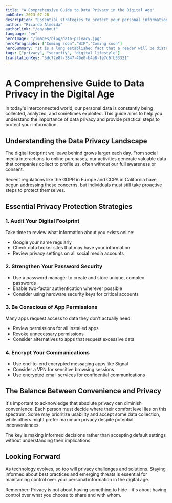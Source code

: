 ```yaml
---
title: "A Comprehensive Guide to Data Privacy in the Digital Age"
pubDate: 2023-07-28
description: "Essential strategies to protect your personal information online and understand modern data privacy concerns"
author: "Ricardo Almeida"
authorlink: "/en/about"
language: "en"
heroImage: "/images/blog/data-privacy.jpg"
heroParagraphs: ["Coming soon","WIP","Coming soon"]
heroSummary: "It is a long established fact that a reader will be distracted by the readable content of a page when looking at its layout. The point of using Lorem Ipsum is that it has a more-or-less normal distribution of letters, as opposed to using 'Content here, content here', making it look like readable English. "
tags: ["privacy", "security", "digital lifestyle"]
translationKey: "5dc72e8f-3847-49e0-b4a8-1e7c6fb53321"
---
```


# A Comprehensive Guide to Data Privacy in the Digital Age

In today's interconnected world, our personal data is constantly being collected, analyzed, and sometimes exploited. This guide aims to help you understand the importance of data privacy and provide practical steps to protect your information.

## Understanding the Data Privacy Landscape

The digital footprint we leave behind grows larger each day. From social media interactions to online purchases, our activities generate valuable data that companies collect to profile us, often without our full awareness or consent.

Recent regulations like the GDPR in Europe and CCPA in California have begun addressing these concerns, but individuals must still take proactive steps to protect themselves.

## Essential Privacy Protection Strategies

### 1. Audit Your Digital Footprint

Take time to review what information about you exists online:
- Google your name regularly
- Check data broker sites that may have your information
- Review privacy settings on all social media accounts

### 2. Strengthen Your Password Security

- Use a password manager to create and store unique, complex passwords
- Enable two-factor authentication wherever possible
- Consider using hardware security keys for critical accounts

### 3. Be Conscious of App Permissions

Many apps request access to data they don't actually need:
- Review permissions for all installed apps
- Revoke unnecessary permissions
- Consider alternatives to apps that request excessive data

### 4. Encrypt Your Communications

- Use end-to-end encrypted messaging apps like Signal
- Consider a VPN for sensitive browsing sessions
- Use encrypted email services for confidential communications

## The Balance Between Convenience and Privacy

It's important to acknowledge that absolute privacy can diminish convenience. Each person must decide where their comfort level lies on this spectrum. Some may prioritize usability and accept some data collection, while others might prefer maximum privacy despite potential inconveniences.

The key is making informed decisions rather than accepting default settings without understanding their implications.

## Looking Forward

As technology evolves, so too will privacy challenges and solutions. Staying informed about best practices and emerging threats is essential for maintaining control over your personal information in the digital age.

Remember: Privacy is not about having something to hide—it's about having control over what you choose to share and with whom. 